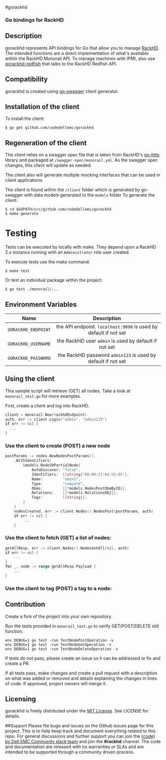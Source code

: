 #gorackhd

### Go bindings for RackHD

## Description
gorackhd represents API bindings for Go that allow you to manage [RackHD](https://github.com/RackHD/RackHD). The intended functions are a direct implementation of what's available within the RackHD Monorail API. To manage machines with IPMI, also use [gorackhd-redfish](https://github.com/codedellemc/gorackhd-redfish) that talks to the RackHD Redfish API.

## Compatibility
gorackhd is created using [go-swagger](https://github.com/go-swagger/go-swagger) client generator.

## Installation of the client
To install the client:
```shell
$ go get github.com/codedellemc/gorackhd
```

## Regeneration of the client

The client relies on a swagger spec file that is taken from RackHD's [on-http](https://github.com/RackHD/on-http) library and packaged at `/swagger-spec/monorail.yml`. As the swagger spec changes, this client will update as needed.

The client also will generate multiple mocking interfaces that can be used in client applications.

The client is found within the `/client` folder which is generated by go-swagger with data models generated to the `models` folder To generate the client:
```shell
$ cd $GOPATH/src/github.com/codedellemc/gorackhd
$ make generate
```

# Testing

Tests can be executed by locally with make. They depend upon a RackHD 2.x instance running with an `Administrator` role user created.

To execute tests use the make command:

```shell
$ make test
```

Or test an individual package within the project:

```shell
$ go test ./monorail/...
```

## Environment Variables
| Name                | Description                                                      |
| ------------------- |:----------------------------------------------------------------:|
| `GORACKHD_ENDPOINT` | the API endpoint. `localhost:9090` is used by default if not set |
| `GORACKHD_USERNAME` | the RackHD user `admin` is used by default if not set            |
| `GORACKHD_PASSWORD` | the RackHD password `admin123` is used by default if not set     |


## Using the client

This sample script will retrieve (GET) all nodes. Take a look at `monorail_test.go` for more examples.

First, create a client and log into RackHD.

```go
client = monorail.New(rackhdEndpoint)
auth, err := client.Login("admin", "admin123")
if err != nil {
  ...
}
```

### Use the client to create (POST) a new node

```go
postParams := nodes.NewNodesPostParams().
    .WithIdentifiers(
        &models.Node20PartialNode{
            AutoDiscover: "false",
            Identifiers:  []string{"08:00:27:A4:52:95"},
            Name:         "vbox1",
            Type:         "compute",
            Obms:         []*models.NodesPostObmByID{},
            Relations:    []*models.RelationsObj{},
            Tags:         []string{},
        }
    )
    nodesCreated, err := client.Nodes().NodesPost(postParams, auth)
    if err != nil {
        ...
    }
```

### Use the client to fetch (GET) a list of nodes:

```go
getAllResp, err := client.Nodes().NodesGetAll(nil, auth)
if err != nil {
    ...
}
for _, node := range getAllResp.Payload {
    ...
}
```

### Use the client to tag (POST) a tag to a node:

## Contribution
Create a fork of the project into your own repository.

Run the tests provided in `monorail_test.go` to verify GET/POST/DELETE still function:
```shell
env DEBUG=1 go test -run TestNodePostOperation -v
env DEBUG=1 go test -run TestNodeGetOperation -v
env DEBUG=1 go test -run TestNodeDeleteOperation -v
```

If tests do not pass, please create an issue so it can be addressed or fix and create a PR.

If all tests pass, make changes and create a pull request with a description on what was added or removed and details explaining the changes in lines of code. If approved, project owners will merge it.

## Licensing
gorackhd is freely distributed under the [MIT License](http://codedellemc.github.io/sampledocs/LICENSE "LICENSE"). See LICENSE for details.

##Support
Please file bugs and issues on the Github issues page for this project. This is to help keep track and document everything related to this repo. For general discussions and further support you can join the [{code} by Dell EMC Community slack team](http://community.codedellemc.com/) and join the **#rackhd** channel. The code and documentation are released with no warranties or SLAs and are intended to be supported through a community driven process.
